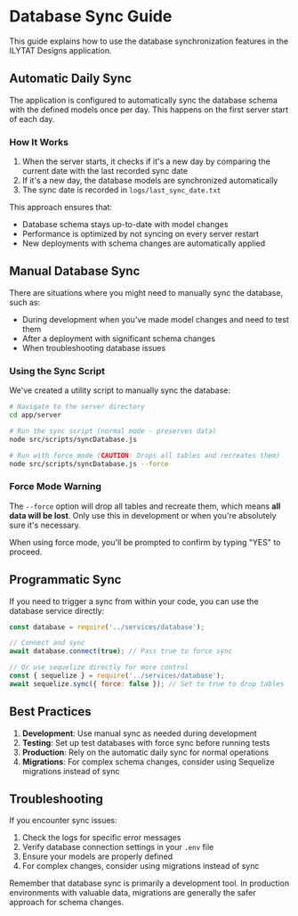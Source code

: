 # Database Sync Guide

This guide explains how to use the database synchronization features in the ILYTAT Designs application.

## Automatic Daily Sync

The application is configured to automatically sync the database schema with the defined models once per day. This happens on the first server start of each day.

### How It Works

1. When the server starts, it checks if it's a new day by comparing the current date with the last recorded sync date
2. If it's a new day, the database models are synchronized automatically
3. The sync date is recorded in `logs/last_sync_date.txt`

This approach ensures that:
- Database schema stays up-to-date with model changes
- Performance is optimized by not syncing on every server restart
- New deployments with schema changes are automatically applied

## Manual Database Sync

There are situations where you might need to manually sync the database, such as:
- During development when you've made model changes and need to test them
- After a deployment with significant schema changes
- When troubleshooting database issues

### Using the Sync Script

We've created a utility script to manually sync the database:

```bash
# Navigate to the server directory
cd app/server

# Run the sync script (normal mode - preserves data)
node src/scripts/syncDatabase.js

# Run with force mode (CAUTION: Drops all tables and recreates them)
node src/scripts/syncDatabase.js --force
```

### Force Mode Warning

The `--force` option will drop all tables and recreate them, which means **all data will be lost**. Only use this in development or when you're absolutely sure it's necessary.

When using force mode, you'll be prompted to confirm by typing "YES" to proceed.

## Programmatic Sync

If you need to trigger a sync from within your code, you can use the database service directly:

```javascript
const database = require('../services/database');

// Connect and sync
await database.connect(true); // Pass true to force sync

// Or use sequelize directly for more control
const { sequelize } = require('../services/database');
await sequelize.sync({ force: false }); // Set to true to drop tables
```

## Best Practices

1. **Development**: Use manual sync as needed during development
2. **Testing**: Set up test databases with force sync before running tests
3. **Production**: Rely on the automatic daily sync for normal operations
4. **Migrations**: For complex schema changes, consider using Sequelize migrations instead of sync

## Troubleshooting

If you encounter sync issues:

1. Check the logs for specific error messages
2. Verify database connection settings in your `.env` file
3. Ensure your models are properly defined
4. For complex changes, consider using migrations instead of sync

Remember that database sync is primarily a development tool. In production environments with valuable data, migrations are generally the safer approach for schema changes.
